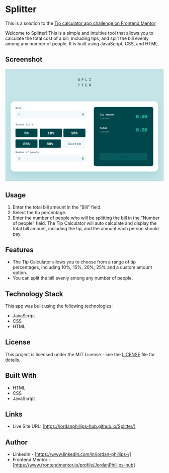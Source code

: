 # Splitter
This is a solution to the [Tip calculator app challenge on Frontend Mentor](https://www.frontendmentor.io/challenges/tip-calculator-app-ugJNGbJUX)

Welcome to Splitter! This is a simple and intuitive tool that allows you to calculate the total cost of a bill, including tips, and split the bill evenly among any number of people. It is built using JavaScript, CSS, and HTML.

## Screenshot
![](./images/splitter-screenshot.png)

## Usage
1. Enter the total bill amount in the "Bill" field.
2. Select the tip percentage.
3. Enter the number of people who will be splitting the bill in the "Number of people" field.
The Tip Calculator will auto calculate and display the total bill amount, including the tip, and the amount each person should pay.

## Features
- The Tip Calculator allows you to choose from a range of tip percentages, including 10%, 15%, 20%, 25% and a custom amount option.
- You can split the bill evenly among any number of people.

## Technology Stack
This app was built using the following technologies:
-   JavaScript
-   CSS
-   HTML

## License
This project is licensed under the MIT License - see the [LICENSE](LICENSE) file for details.

## Built With
- HTML
- CSS
- JavaScript

## Links
- Live Site URL: [https://jordanphillips-hub.github.io/Splitter/]

## Author
- LinkedIn - [https://www.linkedin.com/in/jordan-phillips-/]
- Frontend Mentor - [https://www.frontendmentor.io/profile/JordanPhillips-hub]




